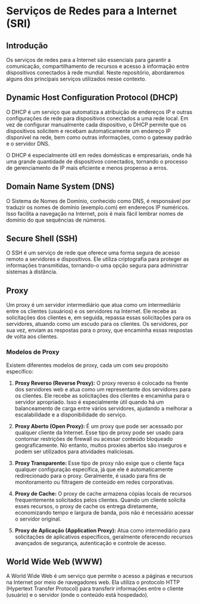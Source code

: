 # Serviços de Redes para a Internet (SRI)

## Introdução

Os serviços de redes para a Internet são essenciais para garantir a comunicação, compartilhamento de recursos e acesso à informação entre dispositivos conectados à rede mundial. Neste repositório, abordaremos alguns dos principais serviços utilizados nesse contexto.

## Dynamic Host Configuration Protocol (DHCP)

O DHCP é um serviço que automatiza a atribuição de endereços IP e outras configurações de rede para dispositivos conectados a uma rede local. Em vez de configurar manualmente cada dispositivo, o DHCP permite que os dispositivos solicitem e recebam automaticamente um endereço IP disponível na rede, bem como outras informações, como o gateway padrão e o servidor DNS.

O DHCP é especialmente útil em redes domésticas e empresariais, onde há uma grande quantidade de dispositivos conectados, tornando o processo de gerenciamento de IP mais eficiente e menos propenso a erros.

## Domain Name System (DNS)

O Sistema de Nomes de Domínio, conhecido como DNS, é responsável por traduzir os nomes de domínio (exemplo.com) em endereços IP numéricos. Isso facilita a navegação na Internet, pois é mais fácil lembrar nomes de domínio do que sequências de números.

## Secure Shell (SSH)

O SSH é um serviço de rede que oferece uma forma segura de acesso remoto a servidores e dispositivos. Ele utiliza criptografia para proteger as informações transmitidas, tornando-o uma opção segura para administrar sistemas à distância.

## Proxy

Um proxy é um servidor intermediário que atua como um intermediário entre os clientes (usuários) e os servidores na Internet. Ele recebe as solicitações dos clientes e, em seguida, repassa essas solicitações para os servidores, atuando como um escudo para os clientes. Os servidores, por sua vez, enviam as respostas para o proxy, que encaminha essas respostas de volta aos clientes.

### Modelos de Proxy

Existem diferentes modelos de proxy, cada um com seu propósito específico:

1. **Proxy Reverso (Reverse Proxy):** O proxy reverso é colocado na frente dos servidores web e atua como um representante dos servidores para os clientes. Ele recebe as solicitações dos clientes e encaminha para o servidor apropriado. Isso é especialmente útil quando há um balanceamento de carga entre vários servidores, ajudando a melhorar a escalabilidade e a disponibilidade do serviço.

2. **Proxy Aberto (Open Proxy):** É um proxy que pode ser acessado por qualquer cliente da Internet. Esse tipo de proxy pode ser usado para contornar restrições de firewall ou acessar conteúdo bloqueado geograficamente. No entanto, muitos proxies abertos são inseguros e podem ser utilizados para atividades maliciosas.

3. **Proxy Transparente:** Esse tipo de proxy não exige que o cliente faça qualquer configuração específica, já que ele é automaticamente redirecionado para o proxy. Geralmente, é usado para fins de monitoramento ou filtragem de conteúdo em redes corporativas.

4. **Proxy de Cache:** O proxy de cache armazena cópias locais de recursos frequentemente solicitados pelos clientes. Quando um cliente solicita esses recursos, o proxy de cache os entrega diretamente, economizando tempo e largura de banda, pois não é necessário acessar o servidor original.

5. **Proxy de Aplicação (Application Proxy):** Atua como intermediário para solicitações de aplicativos específicos, geralmente oferecendo recursos avançados de segurança, autenticação e controle de acesso.

## World Wide Web (WWW)

A World Wide Web é um serviço que permite o acesso a páginas e recursos na Internet por meio de navegadores web. Ela utiliza o protocolo HTTP (Hypertext Transfer Protocol) para transferir informações entre o cliente (usuário) e o servidor (onde o conteúdo está hospedado).
